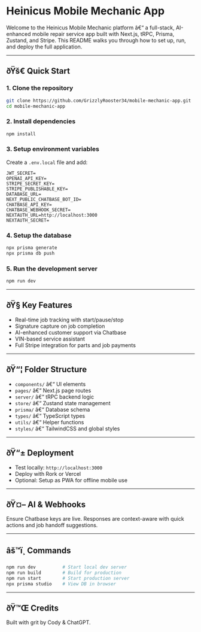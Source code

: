 # Heinicus Mobile Mechanic App

Welcome to the Heinicus Mobile Mechanic platform â€“ a full-stack, AI-enhanced mobile repair service app built with Next.js, tRPC, Prisma, Zustand, and Stripe. This README walks you through how to set up, run, and deploy the full application.

---

## ðŸš€ Quick Start

### 1. Clone the repository
```bash
git clone https://github.com/GrizzlyRooster34/mobile-mechanic-app.git
cd mobile-mechanic-app
```

### 2. Install dependencies
```bash
npm install
```

### 3. Setup environment variables
Create a `.env.local` file and add:
```
JWT_SECRET=
OPENAI_API_KEY=
STRIPE_SECRET_KEY=
STRIPE_PUBLISHABLE_KEY=
DATABASE_URL=
NEXT_PUBLIC_CHATBASE_BOT_ID=
CHATBASE_API_KEY=
CHATBASE_WEBHOOK_SECRET=
NEXTAUTH_URL=http://localhost:3000
NEXTAUTH_SECRET=
```

### 4. Setup the database
```bash
npx prisma generate
npx prisma db push
```

### 5. Run the development server
```bash
npm run dev
```

---

## ðŸ§  Key Features

- Real-time job tracking with start/pause/stop
- Signature capture on job completion
- AI-enhanced customer support via Chatbase
- VIN-based service assistant
- Full Stripe integration for parts and job payments

---

## ðŸ“¦ Folder Structure

- `components/` â€“ UI elements
- `pages/` â€“ Next.js page routes
- `server/` â€“ tRPC backend logic
- `store/` â€“ Zustand state management
- `prisma/` â€“ Database schema
- `types/` â€“ TypeScript types
- `utils/` â€“ Helper functions
- `styles/` â€“ TailwindCSS and global styles

---

## ðŸ“± Deployment

- Test locally: `http://localhost:3000`
- Deploy with Rork or Vercel
- Optional: Setup as PWA for offline mobile use

---

## ðŸ¤– AI & Webhooks

Ensure Chatbase keys are live. Responses are context-aware with quick actions and job handoff suggestions.

---

## âš™ï¸ Commands

```bash
npm run dev          # Start local dev server
npm run build        # Build for production
npm run start        # Start production server
npx prisma studio    # View DB in browser
```

---

## ðŸ™Œ Credits

Built with grit by Cody & ChatGPT.
